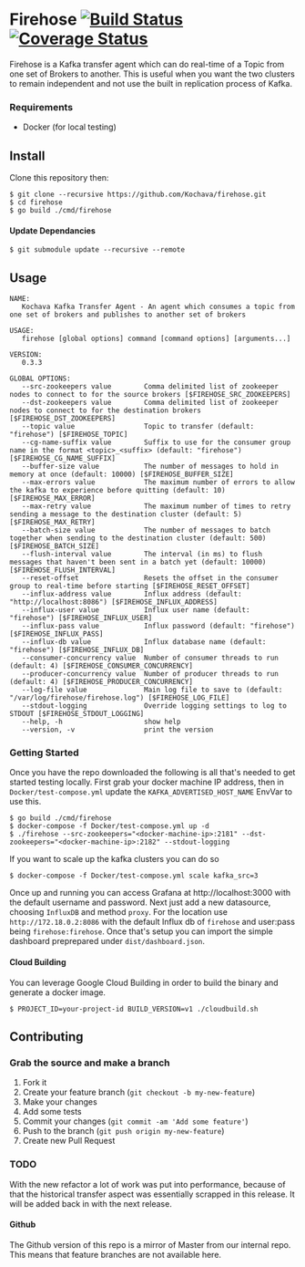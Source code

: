 Firehose [![Build Status](https://travis-ci.org/Kochava/firehose.svg?branch=master)](https://travis-ci.org/Kochava/firehose) [![Coverage Status](https://coveralls.io/repos/github/Kochava/firehose/badge.svg?branch=master)](https://coveralls.io/github/Kochava/firehose?branch=master)
======

Firehose is a Kafka transfer agent which can do real-time of a Topic from one set of Brokers to another. This is useful when you want the two clusters to remain independent and not use the built in replication process of Kafka.

### Requirements
* Docker (for local testing)

## Install

Clone this repository then:

```
$ git clone --recursive https://github.com/Kochava/firehose.git
$ cd firehose
$ go build ./cmd/firehose
```

#### Update Dependancies
```
$ git submodule update --recursive --remote
```

## Usage

```
NAME:
   Kochava Kafka Transfer Agent - An agent which consumes a topic from one set of brokers and publishes to another set of brokers

USAGE:
   firehose [global options] command [command options] [arguments...]

VERSION:
   0.3.3

GLOBAL OPTIONS:
   --src-zookeepers value        Comma delimited list of zookeeper nodes to connect to for the source brokers [$FIREHOSE_SRC_ZOOKEEPERS]
   --dst-zookeepers value        Comma delimited list of zookeeper nodes to connect to for the destination brokers [$FIREHOSE_DST_ZOOKEEPERS]
   --topic value                 Topic to transfer (default: "firehose") [$FIREHOSE_TOPIC]
   --cg-name-suffix value        Suffix to use for the consumer group name in the format <topic>_<suffix> (default: "firehose") [$FIREHOSE_CG_NAME_SUFFIX]
   --buffer-size value           The number of messages to hold in memory at once (default: 10000) [$FIREHOSE_BUFFER_SIZE]
   --max-errors value            The maximum number of errors to allow the kafka to experience before quitting (default: 10) [$FIREHOSE_MAX_ERROR]
   --max-retry value             The maximum number of times to retry sending a message to the destination cluster (default: 5) [$FIREHOSE_MAX_RETRY]
   --batch-size value            The number of messages to batch together when sending to the destination cluster (default: 500) [$FIREHOSE_BATCH_SIZE]
   --flush-interval value        The interval (in ms) to flush messages that haven't been sent in a batch yet (default: 10000) [$FIREHOSE_FLUSH_INTERVAL]
   --reset-offset                Resets the offset in the consumer group to real-time before starting [$FIREHOSE_RESET_OFFSET]
   --influx-address value        Influx address (default: "http://localhost:8086") [$FIREHOSE_INFLUX_ADDRESS]
   --influx-user value           Influx user name (default: "firehose") [$FIREHOSE_INFLUX_USER]
   --influx-pass value           Influx password (default: "firehose") [$FIREHOSE_INFLUX_PASS]
   --influx-db value             Influx database name (default: "firehose") [$FIREHOSE_INFLUX_DB]
   --consumer-concurrency value  Number of consumer threads to run (default: 4) [$FIREHOSE_CONSUMER_CONCURRENCY]
   --producer-concurrency value  Number of producer threads to run (default: 4) [$FIREHOSE_PRODUCER_CONCURRENCY]
   --log-file value              Main log file to save to (default: "/var/log/firehose/firehose.log") [$FIREHOSE_LOG_FILE]
   --stdout-logging              Override logging settings to log to STDOUT [$FIREHOSE_STDOUT_LOGGING]
   --help, -h                    show help
   --version, -v                 print the version
```

### Getting Started

Once you have the repo downloaded the following is all that's needed to get started testing locally. First grab your docker machine IP address, then in `Docker/test-compose.yml` update the `KAFKA_ADVERTISED_HOST_NAME` EnvVar to use this.

```
$ go build ./cmd/firehose
$ docker-compose -f Docker/test-compose.yml up -d
$ ./firehose --src-zookeepers="<docker-machine-ip>:2181" --dst-zookeepers="<docker-machine-ip>:2182" --stdout-logging
```

If you want to scale up the kafka clusters you can do so
```
$ docker-compose -f Docker/test-compose.yml scale kafka_src=3
```

Once up and running you can access Grafana at http://localhost:3000 with the default username and password. Next just add a new datasource, choosing `InfluxDB` and method `proxy`. For the location use `http://172.18.0.2:8086` with the default Influx db of `firehose` and user:pass being `firehose:firehose`. Once that's setup you can import the simple dashboard preprepared under `dist/dashboard.json`.

#### Cloud Building

You can leverage Google Cloud Building in order to build the binary and generate a docker image.

```
$ PROJECT_ID=your-project-id BUILD_VERSION=v1 ./cloudbuild.sh
```


## Contributing

### Grab the source and make a branch

1. Fork it
2. Create your feature branch (`git checkout -b my-new-feature`)
3. Make your changes
4. Add some tests
5. Commit your changes (`git commit -am 'Add some feature'`)
6. Push to the branch (`git push origin my-new-feature`)
7. Create new Pull Request

### TODO

With the new refactor a lot of work was put into performance, because of that the historical transfer aspect was essentially scrapped in this release. It will be added back in with the next release.

#### Github
The Github version of this repo is a mirror of Master from our internal repo. This means that feature branches are not available here.

